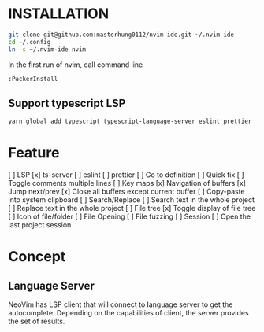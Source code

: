 # INSTALLATION

```sh
git clone git@github.com:masterhung0112/nvim-ide.git ~/.nvim-ide
cd ~/.config
ln -s ~/.nvim-ide nvim
```

In the first run of nvim, call command line
```sh
:PackerInstall
```

## Support typescript LSP

```sh
yarn global add typescript typescript-language-server eslint prettier
```

# Feature

[ ] LSP
  [x] ts-server
    [ ] eslint
    [ ] prettier
  [ ] Go to definition
  [ ] Quick fix
[ ] Toggle comments multiple lines
[ ] Key maps
  [x] Navigation of buffers
    [x] Jump next/prev
    [x] Close all buffers except current buffer
  [ ] Copy-paste into system clipboard
[ ] Search/Replace
  [ ] Search text in the whole project
  [ ] Replace text in the whole project
[ ] File tree
  [x] Toggle display of file tree
  [ ] Icon of file/folder
[ ] File Opening
  [ ] File fuzzing
[ ] Session
  [ ] Open the last project session
  
# Concept

## Language Server
NeoVim has LSP client that will connect to language server to get the autocomplete. Depending on the capabilities of client, the server provides the set of results.
